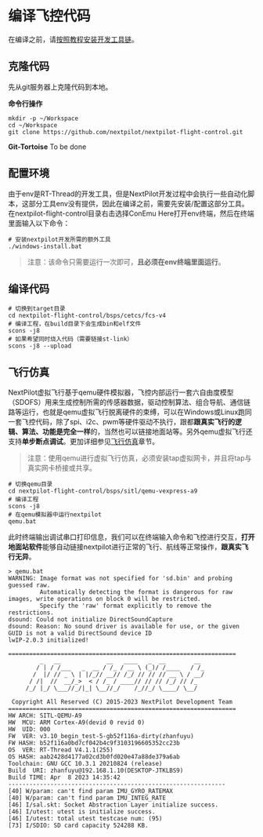# 编译飞控代码

在编译之前，请[按照教程安装开发工具链](./1-toolchain.md)。

## 克隆代码

先从git服务器上克隆代码到本地。

**命令行操作**

```
mkdir -p ~/Workspace
cd ~/Workspace
git clone https://github.com/nextpilot/nextpilot-flight-control.git
```
**Git-Tortoise**
To be done

## 配置环境

由于env是RT-Thread的开发工具，但是NextPilot开发过程中会执行一些自动化脚本，这部分工具env没有提供，因此在编译之前，需要先安装/配置这部分工具。在nextpilot-flight-control目录右击选择ConEmu Here打开env终端，然后在终端里面输入以下命令：
```shell
# 安装nextpilot开发所需的额外工具
./windows-install.bat
```
> 注意：该命令只需要运行一次即可，**且必须在env终端里面运行**。

## 编译代码

```
# 切换到target目录
cd nextpilot-flight-control/bsps/cetcs/fcs-v4
# 编译工程，在build目录下会生成bin和elf文件
scons -j8
# 如果希望同时烧入代码（需要链接st-link）
scons -j8 --upload
```

## 飞行仿真

NextPilot虚拟飞行基于qemu硬件模拟器，飞控内部运行一套六自由度模型（SDOFS）用来生成控制所需的传感器数据，驱动控制算法、组合导航、通信链路等运行，也就是qemu虚拟飞行脱离硬件的束缚，可以在Windows或Linux跑同一套飞控代码，除了spi、i2c、pwm等硬件驱动不执行，跟都**跟真实飞行的逻辑、算法、功能是完全一样**的，当然也可以链接地面站等。另外qemu虚拟飞行还支持**单步断点调试**。更加详细参见[飞行仿真](../E.%E9%A3%9E%E8%A1%8C%E4%BB%BF%E7%9C%9F/sitl_qemu.md)章节。

> 注意：使用qemu进行虚拟飞行仿真，必须安装tap虚拟网卡，并且将tap与真实网卡桥接或共享。

```
# 切换qemu目录
cd nextpilot-flight-control/bsps/sitl/qemu-vexpress-a9
# 编译工程
scons -j8
# 在qemu模拟器中运行nextpilot
qemu.bat
```
此时终端输出调试串口打印信息，我们可以在终端输入命令和飞控进行交互，**打开地面站软件**能够自动链接nextpilot进行正常的飞行、航线等正常操作，**跟真实飞行无异**。
```
> qemu.bat
WARNING: Image format was not specified for 'sd.bin' and probing guessed raw.
         Automatically detecting the format is dangerous for raw images, write operations on block 0 will be restricted.
         Specify the 'raw' format explicitly to remove the restrictions.
dsound: Could not initialize DirectSoundCapture
dsound: Reason: No sound driver is available for use, or the given GUID is not a valid DirectSound device ID
lwIP-2.0.3 initialized!

=================================================================
         _   __             __   ____   _  __        __
        / | / /___   _  __ / /_ / __ \ (_)/ /____   / /_
       /  |/ // _ \ | |/_// __// /_/ // // // __ \ / __/
      / /|  //  __/_>  < / /_ / ____// // // /_/ // /_
     /_/ |_/ \___//_/|_| \__//_/    /_//_/ \____/ \__/

 Copyright All Reserved (C) 2015-2023 NextPilot Development Team
=================================================================
HW ARCH: SITL-QEMU-A9
HW  MCU: ARM Cortex-A9(devid 0 revid 0)
HW  UID: 000
FW  VER: v3.10_begin_test-5-gb52f116a-dirty(zhanfuyu)
FW HASH: b52f116a0bd7cf042b4c9f3103196605352cc23b
OS  VER: RT-Thread V4.1.1(255)
OS HASH: aab2428d4177a02cd3b0fd020e47a88de379a6ab
Toolchain: GNU GCC 10.3.1 20210824 (release)
Build  URI: zhanfuyu@192.168.1.10(DESKTOP-JTKLBS9)
Build TIME: Apr  8 2023 14:35:42
--------------------------------------------------------------
[40] W/param: can't find param IMU_GYRO_RATEMAX
[40] W/param: can't find param IMU_INTEG_RATE
[46] I/sal.skt: Socket Abstraction Layer initialize success.
[46] I/utest: utest is initialize success.
[46] I/utest: total utest testcase num: (95)
[73] I/SDIO: SD card capacity 524288 KB.
```
